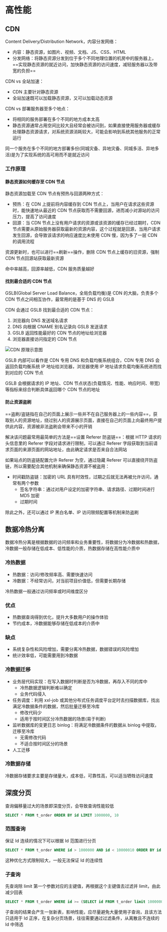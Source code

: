 # 高性能

## CDN

Content Delivery/Distribution Network，内容分发网络：

- 内容：静态资源，如图片、视频、文档、JS、CSS、HTML
- 分发网络：将静态资源分发到位于多个不同地理位置的机房中的服务器上，==实现静态资源的就近访问，加快静态资源的访问速度，减轻服务器以及带宽的负担==

CDN vs 全站加速：

- CDN 主要针对静态资源
- 全站加速既可以加载静态资源，又可以加载动态资源

CDN vs 部署服务器至多个地点：

- 将相同的服务部署在多个不同的地方成本太高
- 静态资源通常占用空间比较大且经常会被访问到，如果直接使用服务器或缓存处理静态资源请求，对系统资源消耗较大，可能会影响到系统其他服务的正常运行

同一个服务在多个不同的地方部署多份(同城灾备、异地灾备、同城多活、异地多活)是为了实现系统的高可用而不是就近访问

### 工作原理

#### 静态资源如何缓存至 CDN 节点

静态资源加载至 CDN 节点有预热与回源两种方式：

- 预热：在 CDN 上提前将内容缓存到 CDN 节点上，当用户在请求这些资源时，能快速地从最近的 CDN 节点获取而不需要回源，进而减小对源站的访问压力，提高了访问速度
- 回源：当 CDN 节点上没有用户请求的资源或该资源的缓存已经过期时，CDN 节点需要从原始服务器获取最新的资源内容，这个过程就是回源，当用户请求发生回源，会导致该请求的响应速度比未使用 CDN 慢，因为多了一层 CDN 的调用流程

资源更新时，也可以进行==刷新==操作，删除 CDN 节点上缓存的旧资源，强制 CDN 节点回源站获取最新资源

命中率越高，回源率越低，CDN 服务质量越好

#### 找到最合适的 CDN 节点

GSLB(Global Server Load Balance，全局负载均衡)是 CDN 的大脑，负责多个 CDN 节点之间相互协作，最常用的是基于 DNS 的 GSLB

CDN 会通过 GSLB 找到最合适的 CDN 节点：

1. 浏览器向 DNS 发送域名请求
2. DNS 向根据 CNAME 别名记录向 GSLB 发送请求
3. GSLB 返回性能最好的 CDN 节点的地址给浏览器
4. 浏览器直接访问指定的 CDN 节点

![CDN 原理示意图](https://oss.javaguide.cn/github/javaguide/high-performance/cdn/cdn-overview.png)

GSLB 内部可以看作是 CDN 专用 DNS 和负载均衡系统组合，CDN 专用 DNS 会返回负载均衡系统 IP 地址给浏览器，浏览器使用 IP 地址请求负载均衡系统进而找到对应的 CDN 节点

GSLB 会根据请求的 IP 地址、CDN 节点状态(负载情况、性能、响应时间、带宽)等指标来综合判断具体返回哪个 CDN 节点的地址

#### 防止资源盗刷

==盗刷/盗链指在自己的页面上展示一些并不在自己服务器上的一些内容==，获取别人的资源地址，绕过别人的资源展示页面，直接在自己的页面上向最终用户提供此内容，资源被非法盗刷会带来不小的开销

解决该问题最常用最简单的方法是==设置 Referer 防盗链==：根据 HTTP 请求的头信息里的 Referer 字段对请求进行限制，可以通过 Referer 字段获取到当前请求页面的来源页面的网站地址，由此确定请求是否来自合法网站

如果站点的防盗链配置允许 Referer 为空，通过隐藏 Referer 可以直接绕开防盗链，所以需要配合其他机制来确保静态资源不被盗用：

- 时间戳防盗链：加密的 URL 具有时效性，过期之后就无法再被允许访问，通常有两个参数
  - 签名字符串：通过对用户设定的加密字符串、请求路径、过期时间进行 MD5 加密
  - 过期时间

除此之外，还可以通过 IP 黑白名单、IP 访问限频配置等机制来防盗刷

## 数据冷热分离

数据冷热分离是根据数据的访问频率和业务重要性，将数据分为冷数据和热数据，冷数据一般存储在低成本、低性能的介质，热数据存储在高性能介质中

### 冷热数据

- 热数据：访问/修改频率高、需要快速访问
- 冷数据：不经常访问，对当前项目价值低，但需要长期存储

冷热数据一般通过访问频率或时间维度区分

### 优点

- 热数据查询得到优化，提升大多数用户的操作体验
- 节约成本，冷数据能够存储在低成本的介质中

### 缺点

- 系统复杂性和风险增加，需要分离冷热数据，数据错误的风险增加
- 统计效率低，可能需要用到冷数据

### 冷数据迁移

- 业务层代码实现：在写入数据时判断是否为冷数据，再存入不同的库中
  - 冷热数据逻辑判断难以确定
  - 业务代码侵入
- 任务调度：利用 xxl-job 或其他分布式任务调度平台定时去扫描数据库，找出满足冷数据条件的数据，然后批量迁移至冷库
  - 修改代码少
  - 适用于按时间区分冷热数据的场景(易于判断)
- 监听数据库的变更日志 binlog：将满足冷数据条件的数据从 binlog 中提取，迁移至冷库
  - 无需修改代码
  - 不适合按时间区分的场景
- 人工迁移

### 冷数据存储

冷数据存储要求主要是存储量大，成本低，可靠性高，可以适当牺牲访问速度

## 深度分页

查询偏移量过大的场景即深度分页，会导致查询性能较低

```sql
SELECT * FROM t_order ORDER BY id LIMIT 1000000, 10
```

### 范围查询

保证 Id 连续的情况下可以根据 Id 范围进行分页

```sql
SELECT * FROM t_order WHERE id > 1000000 AND id < 10000010 ORDER BY id 
```

这种优化方式限制较大，一般无法保证 Id 的连续性

### 子查询

先查询除 limit 第一个参数对应的主键值，再根据这个主键值去过滤并 limit，由此减少回表

```sql
SELECT * FROM t_order WHERE id >= (SELECT id FROM t_order limit 1000000, 1) LIMIT 10
```

子查询的结果会产生一张新表，影响性能，应尽量避免大量使用子查询，且该方法只适用于 Id 正序，在复杂分页场景，往往需要通过过滤条件，从离散且不连续的 Id 中筛选